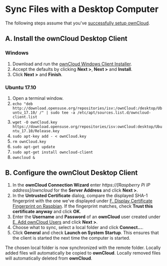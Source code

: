 # Sync Files with a Desktop Computer
The following steps assume that you've [successfully setup ownCloud](install-owncloud.md).

## A. Install the ownCloud Desktop Client

### Windows
1. Download and run the [ownCloud Windows Client Installer](https://download.owncloud.com/desktop/stable/ownCloud-2.4.0.8894-setup.exe).
2. Accept the defaults by clicking **Next >**, **Next >** and **Install**.
3. Click **Next >** and **Finish**.

### Ubuntu 17.10
1. Open a terminal window.
2. `echo "deb http://download.opensuse.org/repositories/isv:/ownCloud:/desktop/Ubuntu_17.10/ /" | sudo tee -a /etc/apt/sources.list.d/owncloud-client.list`
3. `wget -O ownCloud.key https://download.opensuse.org/repositories/isv:ownCloud:desktop/Ubuntu_17.10/Release.key`
4. `sudo apt-key add - < ownCloud.key`
5. `rm ownCloud.key`
6. `sudo apt-get update`
7. `sudo apt-get install owncloud-client`
8. `owncloud &`

## B. Configure the ownClout Desktop Client 
1. In the **ownCloud Connection Wizard** enter *https://[Raspberry Pi IP address]/owncloud* for the
   **Server Address** and click **Next >**.
2. In the **Untrusted Certificate** dialog, compare the displayed SHA-1 fingerprint with the one we've displayed
   under
   [F. Display Certificate Fingerprint on Raspbian](install-owncloud.md#f-display-cerificate-fingerprint-on-raspbian).
   If the fingerprint matches, check **Trust this certificate anyway** and click **OK**.
3. Enter the **Username** and **Password** of an **ownCloud** user created under
   [E. Add ownCloud Users](install-owncloud.md#e-add-owncloud-users) and click **Next >**.
4. Choose what to sync, select a local folder and click **Connect...**.
5. Click **General** and check **Launch on System Startup**. This ensures that the client is started the next time the
   computer is started.  

The chosen local folder is now synchronized with the remote folder. Locally added files will automatically be
copied to **ownCloud**. Locally removed files will automatically deleted from **ownCloud**. 
